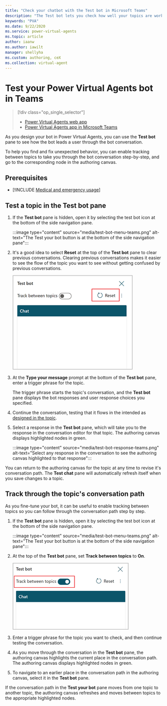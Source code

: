 ```yaml
---
title: "Check your chatbot with the Test bot in Microsoft Teams"
description: "The Test bot lets you check how well your topics are working, and lets you navigate topic nodes in the Power Virtual Agents app in Microsoft Teams."
keywords: "PVA"
ms.date: 9/22/2020
ms.service: power-virtual-agents
ms.topic: article
author: iaanw
ms.author: iawilt
manager: shellyha
ms.custom: authoring, ceX
ms.collection: virtual-agent
---
```


# Test your Power Virtual Agents bot in Teams

> [!div class="op_single_selector"]
> - [Power Virtual Agents web app](../authoring-test-bot.md)
> - [Power Virtual Agents app in Microsoft Teams](authoring-test-bot-teams.md)



As you design your bot in Power Virtual Agents, you can use the **Test bot** pane to see how the bot leads  a user through the bot conversation. 

To help you find and fix unexpected behavior, you can enable tracking between topics to take you through the bot conversation step-by-step, and go to the corresponding node in the authoring canvas.

## Prerequisites

- [!INCLUDE [Medical and emergency usage](includes/pva-usage-limitations-teams.md)]


## Test a topic in the Test bot pane

1. If the **Test bot** pane is hidden, open it by selecting the test bot icon at the bottom of the side navigation pane.


   :::image type="content" source="media/test-bot-menu-teams.png" alt-text="The Test your bot button is at the bottom of the side navigation pane":::

1. It's a good idea to select **Reset** at the top of the **Test bot** pane to clear previous conversations. Clearing previous conversations makes it easier to see the flow of the topic you want to see without getting confused by previous conversations.

   ![Click Reset at the top of the Test bot pane to clear conversation history](media/test-bot-reset-teams.png)

1. At the **Type your message** prompt at the bottom of the **Test bot** pane, enter a trigger phrase for the topic.

   The trigger phrase starts the topic's conversation, and the **Test bot** pane displays the bot responses and user response choices you specified.

1. Continue the conversation, testing that it flows in the intended as [designed in the topic](authoring-create-edit-topics-teams.md).

1. Select a response in the **Test bot** pane, which will take you to the response in the conversation editor for that topic. The authoring canvas displays highlighted nodes in green.


    :::image type="content" source="media/test-bot-response-teams.png" alt-text="Select any response in the conversation to see the authoring canvas highlighted to that response":::

You can return to the authoring canvas for the topic  at any time to revise it's conversation path. The **Test chat** pane will automatically refresh itself when you save changes to a topic.



## Track through the topic's conversation path

As you fine-tune your bot, it can be useful to enable tracking between topics so you can follow through the conversation path step by step.

1. If the **Test bot** pane is hidden, open it by selecting the test bot icon at the bottom of the side navigation pane.

   :::image type="content" source="media/test-bot-menu-teams.png" alt-text="The Test your bot button is at the bottom of the side navigation pane":::


1. At the top of the **Test bot** pane, set **Track between topics** to **On**.

   ![Switch the track between topics toggle at the top of the test bot pan](media/test-bot-track-teams.png)

1. Enter a trigger phrase for the topic you want to check, and then continue testing the conversation.

1. As you move through the conversation in the **Test bot** pane, the authoring canvas highlights the current place in the conversation path. The authoring canvas displays highlighted nodes in green.

1. To navigate to an earlier place in the conversation path in the authoring canvas, select it in the **Test bot** pane.

If the conversation path in the **Test your bot** pane moves from one topic to another topic, the authoring canvas refreshes and moves between topics to the appropriate highlighted nodes.




